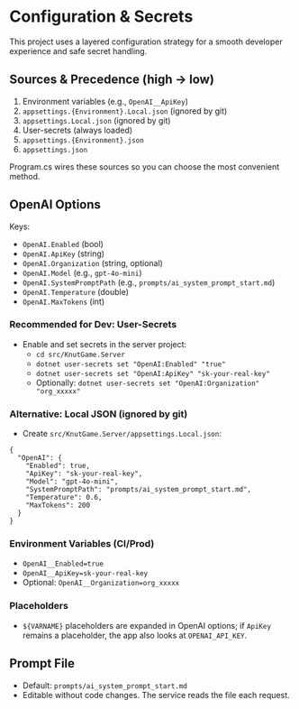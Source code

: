 # Configuration & Secrets

This project uses a layered configuration strategy for a smooth developer experience and safe secret handling.

## Sources & Precedence (high → low)
1. Environment variables (e.g., `OpenAI__ApiKey`)
2. `appsettings.{Environment}.Local.json` (ignored by git)
3. `appsettings.Local.json` (ignored by git)
4. User-secrets (always loaded)
5. `appsettings.{Environment}.json`
6. `appsettings.json`

Program.cs wires these sources so you can choose the most convenient method.

## OpenAI Options
Keys:
- `OpenAI.Enabled` (bool)
- `OpenAI.ApiKey` (string)
- `OpenAI.Organization` (string, optional)
- `OpenAI.Model` (e.g., `gpt-4o-mini`)
- `OpenAI.SystemPromptPath` (e.g., `prompts/ai_system_prompt_start.md`)
- `OpenAI.Temperature` (double)
- `OpenAI.MaxTokens` (int)

### Recommended for Dev: User-Secrets
- Enable and set secrets in the server project:
  - `cd src/KnutGame.Server`
  - `dotnet user-secrets set "OpenAI:Enabled" "true"`
  - `dotnet user-secrets set "OpenAI:ApiKey" "sk-your-real-key"`
  - Optionally: `dotnet user-secrets set "OpenAI:Organization" "org_xxxxx"`

### Alternative: Local JSON (ignored by git)
- Create `src/KnutGame.Server/appsettings.Local.json`:
```
{
  "OpenAI": {
    "Enabled": true,
    "ApiKey": "sk-your-real-key",
    "Model": "gpt-4o-mini",
    "SystemPromptPath": "prompts/ai_system_prompt_start.md",
    "Temperature": 0.6,
    "MaxTokens": 200
  }
}
```

### Environment Variables (CI/Prod)
- `OpenAI__Enabled=true`
- `OpenAI__ApiKey=sk-your-real-key`
- Optional: `OpenAI__Organization=org_xxxxx`

### Placeholders
- `${VARNAME}` placeholders are expanded in OpenAI options; if `ApiKey` remains a placeholder, the app also looks at `OPENAI_API_KEY`.

## Prompt File
- Default: `prompts/ai_system_prompt_start.md`
- Editable without code changes. The service reads the file each request.


